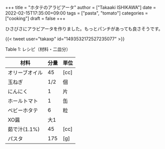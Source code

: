 +++
title = "ホタテのアラビアータ"
author = ["Takaaki ISHIKAWA"]
date = 2022-02-15T17:35:00+09:00
tags = ["pasta", "tomato"]
categories = ["cooking"]
draft = false
+++

ひさびさにアラビアータを作りました。もっとパンチがあっても良さそうです。  

{{< tweet user="takaxp" id="1493532172527235077" >}}  

<div class="table-caption">
  <span class="table-number">Table 1</span>:
  レシピ（材料・二皿分）
</div>

| 材料      | 分量 | 単位 |
|---------|----|----|
| オリーブオイル | 45  | [cc] |
| 玉ねぎ    | 1/2 | 個   |
| にんにく  | 1   | 片   |
| ホールトマト | 1   | 缶   |
| ベビーホタテ | 6   | 粒   |
| XO醤      | 大1 |      |
| 茹で汁(1.1%) | 45  | [cc] |
| パスタ    | 175 | [g]  |
